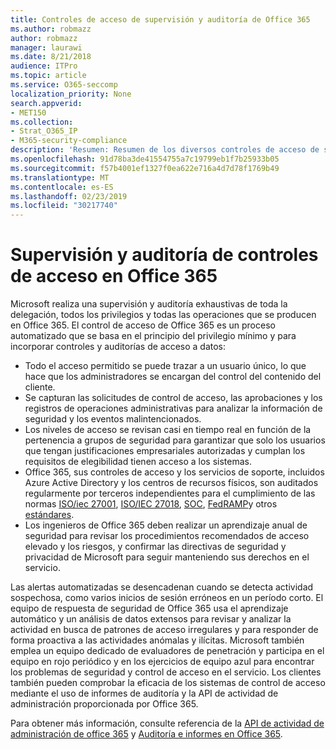 ```yaml
---
title: Controles de acceso de supervisión y auditoría de Office 365
ms.author: robmazz
author: robmazz
manager: laurawi
ms.date: 8/21/2018
audience: ITPro
ms.topic: article
ms.service: O365-seccomp
localization_priority: None
search.appverid:
- MET150
ms.collection:
- Strat_O365_IP
- M365-security-compliance
description: 'Resumen: Resumen de los diversos controles de acceso de supervisión y auditoría disponibles en Office 365.'
ms.openlocfilehash: 91d78ba3de41554755a7c19799eb1f7b25933b05
ms.sourcegitcommit: f57b4001ef1327f0ea622e716a4d7d78f1769b49
ms.translationtype: MT
ms.contentlocale: es-ES
ms.lasthandoff: 02/23/2019
ms.locfileid: "30217740"
---
```

# <a name="monitoring-and-auditing-access-controls-in-office-365"></a>Supervisión y auditoría de controles de acceso en Office 365

Microsoft realiza una supervisión y auditoría exhaustivas de toda la delegación, todos los privilegios y todas las operaciones que se producen en Office 365. El control de acceso de Office 365 es un proceso automatizado que se basa en el principio del privilegio mínimo y para incorporar controles y auditorías de acceso a datos:
- Todo el acceso permitido se puede trazar a un usuario único, lo que hace que los administradores se encargan del control del contenido del cliente.
- Se capturan las solicitudes de control de acceso, las aprobaciones y los registros de operaciones administrativas para analizar la información de seguridad y los eventos malintencionados.
- Los niveles de acceso se revisan casi en tiempo real en función de la pertenencia a grupos de seguridad para garantizar que solo los usuarios que tengan justificaciones empresariales autorizadas y cumplan los requisitos de elegibilidad tienen acceso a los sistemas.
- Office 365, sus controles de acceso y los servicios de soporte, incluidos Azure Active Directory y los centros de recursos físicos, son auditados regularmente por terceros independientes para el cumplimiento de las normas [ISO/iec 27001](https://www.microsoft.com/en-us/TrustCenter/Compliance/iso-iec-27001), [ISO/IEC 27018](https://www.microsoft.com/en-us/TrustCenter/Compliance/iso-iec-27018), [SOC](https://www.microsoft.com/en-us/TrustCenter/Compliance/SOC), [FedRAMP](https://www.microsoft.com/en-us/TrustCenter/Compliance/FedRAMP)y otros [estándares](https://www.microsoft.com/en-us/TrustCenter/Compliance?service=Office#Icons).
- Los ingenieros de Office 365 deben realizar un aprendizaje anual de seguridad para revisar los procedimientos recomendados de acceso elevado y los riesgos, y confirmar las directivas de seguridad y privacidad de Microsoft para seguir manteniendo sus derechos en el servicio.

Las alertas automatizadas se desencadenan cuando se detecta actividad sospechosa, como varios inicios de sesión erróneos en un período corto. El equipo de respuesta de seguridad de Office 365 usa el aprendizaje automático y un análisis de datos extensos para revisar y analizar la actividad en busca de patrones de acceso irregulares y para responder de forma proactiva a las actividades anómalas y ilícitas. Microsoft también emplea un equipo dedicado de evaluadores de penetración y participa en el equipo en rojo periódico y en los ejercicios de equipo azul para encontrar los problemas de seguridad y control de acceso en el servicio. Los clientes también pueden comprobar la eficacia de los sistemas de control de acceso mediante el uso de informes de auditoría y la API de actividad de administración proporcionada por Office 365. 

Para obtener más información, consulte referencia de la [API de actividad de administración de office 365](https://msdn.microsoft.com/en-us/library/office/mt227394.aspx) y [Auditoría e informes en Office 365](office-365-auditing-and-reporting-overview.md).
